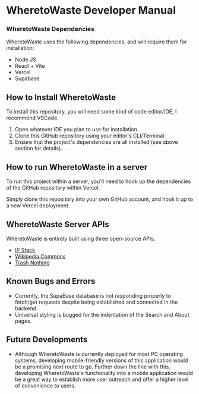 # WheretoWaste Developer Manual

### WheretoWaste Dependencies
WheretoWaste uses the following dependencies, and will require them for installation:
* Node.JS
* React + Vite
* Vercel
* Supabase

## How to Install WheretoWaste 
To install this repository, you will need some kind of code editor/IDE, I recommend VSCode.

1. Open whatever IDE you plan to use for installation.
2. Clone this GitHub repository using your editor's CLI/Terminal.
3. Ensure that the project's dependencies are all installed (see above section for details).

## How to run WheretoWaste in a server
To run this project within a server, you'll need to hook up the dependencies of the GitHub repository within Vercel.

Simply clone this repository into your own GitHub account, and hook it up to a new Vercel deployment.

## WheretoWaste Server APIs

WheretoWaste is entirely built using three open-source APIs.
* [IP Stack](https://ipstack.com/)
* [Wikipedia Commons](https://commons.wikimedia.org/wiki/Commons:API)
* [Trash Nothing](https://trashnothing.com/app/developer?_z=web-2025-05-15T18%3A14%3A34&_display_mode=browser)

## Known Bugs and Errors
* Currently, the SupaBase database is not responding properly to fetch/get requests despite being established and connected in the backend.
* Universal styling is bugged for the indentation of the Search and About pages.

## Future Developments
* Although WheretoWaste is currently deployed for most PC operating systems, developing mobile-friendly versions of this application would be a promising next route to go. Further down the line with this, developing WheretoWaste's functionality into a mobile application would be a great way to establish more user outreach and offer a higher level of convenience to users.
